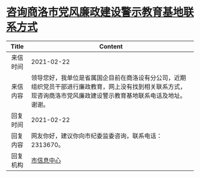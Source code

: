 # <a href="http://www.shangluo.gov.cn/zmhd/ldxxxx.jsp?urltype=leadermail.LeaderMailContentUrl&wbtreeid=1112&leadermailid=6951">咨询商洛市党风廉政建设警示教育基地联系方式</a>
|Title|Content|
|:---:|---|
|来信时间|2021-02-22|
|来信内容|领导您好，我单位是省属国企目前在商洛设有分公司，近期组织党员干部进行廉政教育，网上没有找到相关联系方式，现咨询商洛市党风廉政建设警示教育基地联系电话及地址。谢谢。|
|回复时间|2021-02-22|
|回复内容|网友你好，建议你向市纪委监委咨询，联系电话：2313670。|
|回复机构|<a href="../../categories/agencies/市信息中心.md">市信息中心</a>|